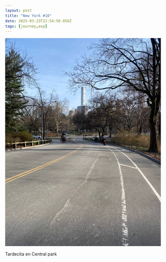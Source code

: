 ```yaml
---
layout: post
title: "New York #10"
date: 2025-03-23T21:54:50.856Z
tags: [journey,exp]
---
```


![New York #10](/assets/images/2025-03-23-image215450.png)

Tardecita en Central park